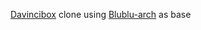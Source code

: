 [Davincibox](https://github.com/zelikos/davincibox) clone using [Blublu-arch](https://github.com/virt-10/blublu-boxes/pkgs/container/blublu-arch) as base
